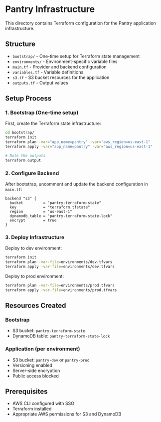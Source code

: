 # Pantry Infrastructure

This directory contains Terraform configuration for the Pantry application infrastructure.

## Structure

- `bootstrap/` - One-time setup for Terraform state management
- `environments/` - Environment-specific variable files
- `main.tf` - Provider and backend configuration
- `variables.tf` - Variable definitions
- `s3.tf` - S3 bucket resources for the application
- `outputs.tf` - Output values

## Setup Process

### 1. Bootstrap (One-time setup)

First, create the Terraform state infrastructure:

```bash
cd bootstrap/
terraform init
terraform plan -var="app_name=pantry" -var="aws_region=us-east-1"
terraform apply -var="app_name=pantry" -var="aws_region=us-east-1"

# Note the outputs
terraform output
```

### 2. Configure Backend

After bootstrap, uncomment and update the backend configuration in `main.tf`:

```hcl
backend "s3" {
  bucket         = "pantry-terraform-state"
  key            = "terraform.tfstate"
  region         = "us-east-1"
  dynamodb_table = "pantry-terraform-state-lock"
  encrypt        = true
}
```

### 3. Deploy Infrastructure

Deploy to dev environment:

```bash
terraform init
terraform plan -var-file=environments/dev.tfvars
terraform apply -var-file=environments/dev.tfvars
```

Deploy to prod environment:

```bash
terraform plan -var-file=environments/prod.tfvars
terraform apply -var-file=environments/prod.tfvars
```

## Resources Created

### Bootstrap

- S3 bucket: `pantry-terraform-state`
- DynamoDB table: `pantry-terraform-state-lock`

### Application (per environment)

- S3 bucket: `pantry-dev` or `pantry-prod`
- Versioning enabled
- Server-side encryption
- Public access blocked

## Prerequisites

- AWS CLI configured with SSO
- Terraform installed
- Appropriate AWS permissions for S3 and DynamoDB
